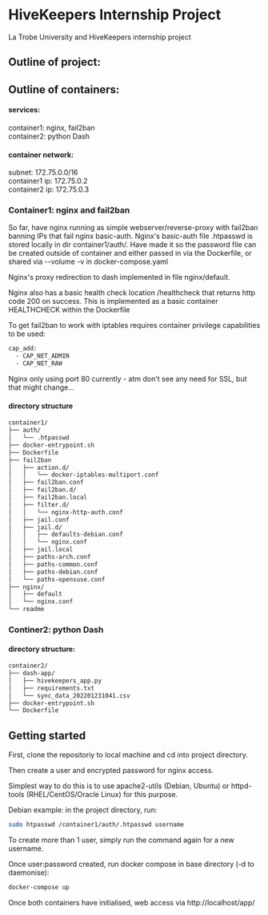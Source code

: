 # HiveKeepers Internship Project
La Trobe University and HiveKeepers internship project

## Outline of project:

## Outline of containers:

#### services:
container1: nginx, fail2ban   
container2: python Dash   

#### container network:
subnet: 172.75.0.0/16   
container1 ip: 172.75.0.2   
container2 ip: 172.75.0.3   

### Container1: nginx and fail2ban

So far, have nginx running as simple webserver/reverse-proxy with fail2ban banning IPs that fail nginx basic-auth.
Nginx's basic-auth file .htpasswd is stored locally in dir container1/auth/.  Have made it so the password file can
be created outside of container and either passed in via the Dockerfile, or shared via --volume -v in docker-compose.yaml

Nginx's proxy redirection to dash implemented in file nginx/default.

Nginx also has a basic health check location /healthcheck that returns http code 200 on success.
This is implemented as a basic container HEALTHCHECK within the Dockerfile

To get fail2ban to work with iptables requires container privilege capabilities to be used:
```bash
cap_add:
  - CAP_NET_ADMIN
  - CAP_NET_RAW
```

Nginx only using port 80 currently - atm don't see any need for SSL, but that might change...

#### directory structure

```bash
container1/
├── auth/
│   └── .htpasswd
├── docker-entrypoint.sh
├── Dockerfile
├── fail2ban
│   ├── action.d/
│   │   └── docker-iptables-multiport.conf
│   ├── fail2ban.conf
│   ├── fail2ban.d/
│   ├── fail2ban.local
│   ├── filter.d/
│   │   └── nginx-http-auth.conf
│   ├── jail.conf
│   ├── jail.d/
│   │   ├── defaults-debian.conf
│   │   └── nginx.conf
│   ├── jail.local
│   ├── paths-arch.conf
│   ├── paths-common.conf
│   ├── paths-debian.conf
│   └── paths-opensuse.conf
├── nginx/
│   ├── default
│   └── nginx.conf
└── readme
```

### Continer2: python Dash


#### directory structure:

```bash
container2/
├── dash-app/
│   ├── hivekeepers_app.py
│   ├── requirements.txt
│   └── sync_data_202201231041.csv
├── docker-entrypoint.sh
└── Dockerfile
```

## Getting started
First, clone the repositoriy to local machine and cd into project directory. 

Then create a user and encrypted password for nginx access.   
   
Simplest way to do this is to use apache2-utils (Debian, Ubuntu) or httpd-tools (RHEL/CentOS/Oracle Linux) for this purpose.

Debian example: in the project directory, run:
```bash
sudo htpasswd /container1/auth/.htpasswd username
```
To create more than 1 user, simply run the command again for a new username.

Once user:password created, run docker compose in base directory (-d to daemonise):
```bash
docker-compose up 
```

Once both containers have initialised, web access via http://localhost/app/
